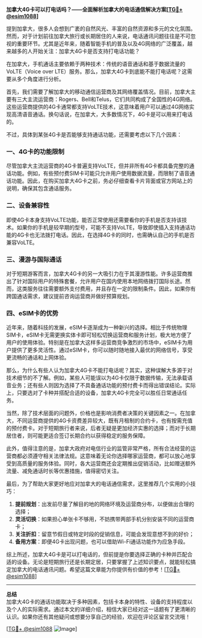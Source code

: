 **加拿大4G卡可以打电话吗？——全面解析加拿大的电话通信解决方案[[TG💪+ @esim1088](https://t.me/s/esim1088)]**

提到加拿大，很多人会想到广袤的自然风光、丰富的自然资源和多元的文化氛围。然而，对于计划前往加拿大旅行或长期居住的人来说，电话通讯问题往往是不可忽视的重要环节。尤其是近年来，随着智能手机的普及以及4G网络的广泛覆盖，越来越多的人开始关注：加拿大4G卡是否支持打电话功能？

在加拿大，手机通话主要依赖于两种技术：传统的语音通话和基于数据流量的VoLTE（Voice over LTE）服务。那么，加拿大4G卡到底能不能打电话呢？这需要从多个角度进行分析。

首先，我们需要了解加拿大的移动通信运营商及其网络覆盖情况。目前，加拿大主要有三大主流运营商：Rogers、Bell和Telus，它们共同构成了全国性的4G网络。这些运营商提供的4G卡通常都支持VoLTE技术，这意味着用户可以通过4G网络实现高清语音通话。换句话说，在加拿大，大多数情况下，4G卡是可以用来打电话的。

不过，具体到某张4G卡是否能够支持通话功能，还需要考虑以下几个因素：

### **一、4G卡的功能限制**
尽管加拿大主流运营商的4G卡普遍支持VoLTE，但并非所有4G卡都具备完整的通话功能。例如，有些预付费SIM卡可能只允许用户使用数据流量，而限制了语音通话功能。因此，在购买加拿大4G卡之前，务必仔细查看卡片背面或官方网站上的说明，确保其包含通话服务。

### **二、设备兼容性**
即使4G卡本身支持VoLTE功能，能否正常使用还需要看你的手机是否支持该技术。如果你的手机是较早期的型号，可能不支持VoLTE，导致即使插入支持通话功能的4G卡也无法拨打电话。因此，在选择4G卡的同时，也需确认自己的手机是否兼容VoLTE。

### **三、漫游与国际通话**
对于短期游客而言，加拿大4G卡的另一大吸引力在于其漫游性能。许多运营商推出了针对国际用户的特殊套餐，允许用户在国内使用本地网络拨打国际长途。然而，这类服务往往需要额外支付费用，并且存在一定的限制条件。因此，如果你有跨国通话需求，建议提前咨询运营商并做好预算规划。

### **四、eSIM卡的优势**
近年来，随着科技的发展，eSIM卡逐渐成为一种新兴的选择。相比于传统物理SIM卡，eSIM卡无需更换实体卡即可轻松切换运营商和服务计划，极大地方便了用户的使用体验。特别是在加拿大这样多运营商竞争激烈的市场中，eSIM卡为用户提供了更多灵活性。通过eSIM卡，你可以随时随地接入最优的网络信号，享受更流畅的通话和上网体验。

那么，为什么有些人认为加拿大4G卡不能打电话呢？其实，这种误解大多源于对技术细节的不了解。例如，某些人可能误以为4G卡仅限于数据传输，无法承载语音业务；还有些人则因为选择了不具备通话功能的预付费卡而得出错误结论。实际上，只要选对了卡种并搭配合适的设备，加拿大4G卡完全可以胜任日常通话任务。

当然，除了技术层面的问题外，价格也是影响消费者决策的关键因素之一。在加拿大，不同运营商提供的4G卡资费差异较大，既有月租制的合约卡，也有按需充值的预付费卡。对于短期旅行者来说，后者无疑是更加经济实惠的选择；而对于长期居住者，则可能更适合签订长期合约以获得稳定的服务保障。

此外，值得注意的是，加拿大政府对电信行业的监管非常严格，所有合法经营的运营商都必须遵守相关法律法规。这意味着无论你选择哪家运营商，都可以放心地享受到高质量的服务体验。同时，各大运营商还会定期推出促销活动，比如赠送额外流量、减免通话时长等优惠措施，值得密切关注。

最后，为了帮助大家更好地应对加拿大的电话通信需求，这里推荐几个实用的小技巧：
1. **提前规划**：出发前尽量了解目的地的网络环境及运营商分布，以便做出合理的选择；
2. **灵活切换**：如果担心单张卡不够用，不妨携带两部手机分别安装不同的运营商卡；
3. **关注折扣**：留意节假日或特定时段的促销信息，可能会发现意想不到的好价；
4. **备用方案**：即便4G卡出现问题，也可以借助Wi-Fi通话功能作为应急手段。

综上所述，加拿大4G卡是可以打电话的，但前提是你要选择正确的卡种并匹配合适的设备。无论是短期旅行还是长期定居，只要掌握了上述知识要点，就能轻松搞定加拿大的电话通讯问题。希望这篇文章能为你提供有价值的参考！[[TG💪+ @esim1088](https://t.me/s/esim1088)]

---

**总结**  
加拿大4G卡的通话功能取决于多种因素，包括卡本身的特性、设备的支持程度以及个人的实际需求。通过本文的详细介绍，相信大家已经对这一话题有了更清晰的认识。如果你还有其他疑问或想要分享自己的经验，欢迎在评论区留言交流哦！

[[TG💪+ @esim1088](https://t.me/s/esim1088) ![Image](https://i.postimg.cc/4NQfJmqS/Snipaste-2025-05-13-00-14-12.png)]